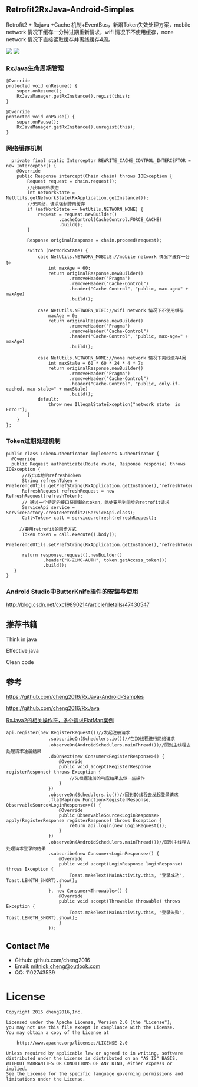 ## Retrofit2RxJava-Android-Simples
Retrofit2 + Rxjava +Cache 机制+EventBus，新增Token失效处理方案，mobile network 情况下缓存一分钟过期重新请求，wifi 情况下不使用缓存，none network 情况下直接读取缓存并离线缓存4周。

![](screenshot/2016-08-09-14-24-52.png)   ![](screenshot/2016-08-09-14-26-52.png)


### RxJava生命周期管理

```
@Override
protected void onResume() {
    super.onResume();
    RxJavaManager.getRxInstance().regist(this);
}

@Override
protected void onPause() {
    super.onPause();
    RxJavaManager.getRxInstance().unregist(this);
}
```



### 网络缓存机制

      private final static Interceptor REWRITE_CACHE_CONTROL_INTERCEPTOR = new Interceptor() {
        @Override
        public Response intercept(Chain chain) throws IOException {
            Request request = chain.request();
            //获取网络状态
            int netWorkState = NetUtils.getNetworkState(RxApplication.getInstance());
            //无网络，请求强制使用缓存
            if (netWorkState == NetUtils.NETWORN_NONE) {
                request = request.newBuilder()
                        .cacheControl(CacheControl.FORCE_CACHE)
                        .build();
            }
    
            Response originalResponse = chain.proceed(request);
    
            switch (netWorkState) {
                case NetUtils.NETWORN_MOBILE://mobile network 情况下缓存一分钟
                    int maxAge = 60;
                    return originalResponse.newBuilder()
                            .removeHeader("Pragma")
                            .removeHeader("Cache-Control")
                            .header("Cache-Control", "public, max-age=" + maxAge)
                            .build();
    
                case NetUtils.NETWORN_WIFI://wifi network 情况下不使用缓存
                    maxAge = 0;
                    return originalResponse.newBuilder()
                            .removeHeader("Pragma")
                            .removeHeader("Cache-Control")
                            .header("Cache-Control", "public, max-age=" + maxAge)
                            .build();
    
                case NetUtils.NETWORN_NONE://none network 情况下离线缓存4周
                    int maxStale = 60 * 60 * 24 * 4 * 7;
                    return originalResponse.newBuilder()
                            .removeHeader("Pragma")
                            .removeHeader("Cache-Control")
                            .header("Cache-Control", "public, only-if-cached, max-stale=" + maxStale)
                            .build();
                default:
                    throw new IllegalStateException("network state  is Erro!");
            }
        }
    };

### Token过期处理机制

    public class TokenAuthenticator implements Authenticator {
      @Override
      public Request authenticate(Route route, Response response) throws IOException {
          //取出本地的refreshToken
          String refreshToken = PreferenceUtils.getPrefString(RxApplication.getInstance(),"refreshToken","");
          RefreshRequest refreshRequest = new RefreshRequest(refreshToken);
          // 通过一个特定的接口获取新的token，此处要用到同步的retrofit请求
          ServiceApi service = ServiceFactory.createRetrofit2(ServiceApi.class);
          Call<Token> call = service.refresh(refreshRequest);
    
         //要用retrofit的同步方式
          Token token = call.execute().body();
          PreferenceUtils.setPrefString(RxApplication.getInstance(),"refreshToken",token.getRefresh_token());
    
          return response.request().newBuilder()
                  .header("X-ZUMO-AUTH", token.getAccess_token())
                  .build();
       }
    }



### Android Studio中ButterKnife插件的安装与使用


http://blog.csdn.net/cxc19890214/article/details/47430547


## 推荐书籍

Think in java

Effective java

Clean code


## 参考

https://github.com/cheng2016/RxJava-Android-Samples

https://github.com/cheng2016/RxJava

[RxJava2的相关操作符，多个请求FlatMap案例](https://blog.csdn.net/dongxianfei/article/details/78541698)

    api.register(new RegisterRequest())//发起注册请求
                    .subscribeOn(Schedulers.io())//在IO线程进行网络请求
                    .observeOn(AndroidSchedulers.mainThread())//回到主线程去处理请求注册结果
                    .doOnNext(new Consumer<RegisterResponse>() {
                        @Override
                        public void accept(RegisterResponse registerResponse) throws Exception {
                            //先根据注册的响应结果去做一些操作
                        }
                    })
                    .observeOn(Schedulers.io())//回到IO线程去发起登录请求
                    .flatMap(new Function<RegisterResponse, ObservableSource<LoginResponse>>() {
                        @Override
                        public ObservableSource<LoginResponse> apply(RegisterResponse registerResponse) throws Exception {
                            return api.login(new LoginRequest());
                        }
                    })
                    .observeOn(AndroidSchedulers.mainThread())//回到主线程去处理请求登录的结果
                    .subscribe(new Consumer<LoginResponse>() {
                        @Override
                        public void accept(LoginResponse loginResponse) throws Exception {
                            Toast.makeText(MainActivity.this, "登录成功", Toast.LENGTH_SHORT).show();
                        }
                    }, new Consumer<Throwable>() {
                        @Override
                        public void accept(Throwable throwable) throws Exception {
                            Toast.makeText(MainActivity.this, "登录失败", Toast.LENGTH_SHORT).show();
                        }
                    });
 

## Contact Me

- Github: github.com/cheng2016
- Email: mitnick.cheng@outlook.com
- QQ: 1102743539


# License

    Copyright 2016 cheng2016,Inc.

    Licensed under the Apache License, Version 2.0 (the "License");
    you may not use this file except in compliance with the License.
    You may obtain a copy of the License at

        http://www.apache.org/licenses/LICENSE-2.0

    Unless required by applicable law or agreed to in writing, software
    distributed under the License is distributed on an "AS IS" BASIS,
    WITHOUT WARRANTIES OR CONDITIONS OF ANY KIND, either express or implied.
    See the License for the specific language governing permissions and
    limitations under the License.

